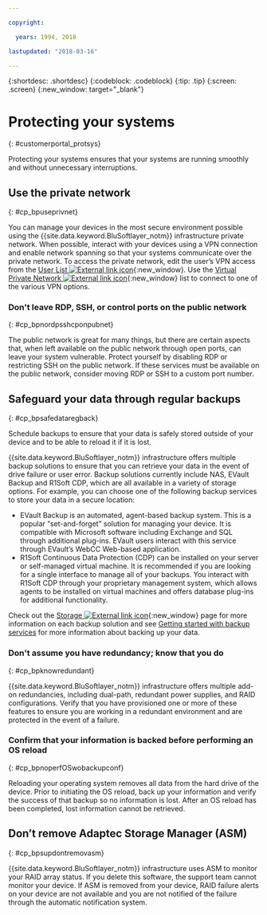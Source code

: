 ```yaml
---

copyright:

  years: 1994, 2018

lastupdated: "2018-03-16"

---
```


{:shortdesc: .shortdesc}
{:codeblock: .codeblock}
{:tip: .tip}
{:screen: .screen}
{:new_window: target="_blank"}


# Protecting your systems
{: #customerportal_protsys}

Protecting your systems ensures that your systems are running smoothly and without unnecessary interruptions.

## Use the private network
{: #cp_bpuseprivnet}

You can manage your devices in the most secure environment possible using the  {{site.data.keyword.BluSoftlayer_notm}} infrastructure private network. When possible, interact with your devices using a VPN connection and enable network spanning so that your systems communicate over the private network. To access the private network, edit the user’s VPN access from the [User List ![External link icon](../icons/launch-glyph.svg)](https://control.softlayer.com/account/user/list){:new_window}. Use the [Virtual Private Network ![External link icon](../icons/launch-glyph.svg)](http://www.softlayer.com/vpn-access){:new_window} list to connect to one of the various VPN options.

### Don't leave RDP, SSH, or control ports on the public network
{: #cp_bpnordpsshcponpubnet}

The public network is great for many things, but there are certain aspects that, when left available on the public network through open ports, can leave your system vulnerable. Protect yourself by disabling RDP or restricting SSH on the public network. If these services must be available on the public network, consider moving RDP or SSH to a custom port number.

## Safeguard your data through regular backups
{: #cp_bpsafedataregback}

Schedule backups to ensure that your data is safely stored outside of your device and to be able to reload it if it is lost.

{{site.data.keyword.BluSoftlayer_notm}} infrastructure offers multiple backup solutions to ensure that you can retrieve your data in the event of drive failure or user error. Backup solutions currently include NAS, EVault Backup and R1Soft CDP, which are all available in a variety of storage options.
For example, you can choose one of the following backup services to store your data in a secure location:
  * EVault Backup is an automated, agent-based backup system. This is a popular “set-and-forget” solution for managing your device. It is compatible with Microsoft software including Exchange and SQL through additional plug-ins. EVault users interact with this service through EVault’s WebCC Web-based application.
  * R1Soft Continuous Data Protection (CDP) can be installed on your server or self-managed virtual machine. It is recommended if you are looking for a single interface to manage all of your backups. You interact with R1Soft CDP through your proprietary management system, which allows agents to be installed on virtual machines and offers database plug-ins for additional functionality.

 Check out the [Storage ![External link icon](../icons/launch-glyph.svg)](http://www.softlayer.com/services/storagelayer/){:new_window} page for more information on each backup solution and see [Getting started with backup services](/docs/infrastructure/Backup/index.html) for more information about backing up your data.

### Don't assume you have redundancy; know that you do
{: #cp_bpknowredundant}

{{site.data.keyword.BluSoftlayer_notm}} infrastructure offers multiple add-on redundancies, including dual-path, redundant power supplies, and RAID configurations. Verify that you have provisioned one or more of these features to ensure you are working in a redundant environment and are protected in the event of a failure.

### Confirm that your information is backed before performing an OS reload
{: #cp_bpnoperfOSwobackupconf}

Reloading your operating system removes all data from the hard drive of the device. Prior to initiating the OS reload, back up your information and verify the success of that backup so no information is lost. After an OS reload has been completed, lost information cannot be retrieved.

## Don’t remove Adaptec Storage Manager (ASM)
{: #cp_bpsupdontremovasm}

 {{site.data.keyword.BluSoftlayer_notm}} infrastructure uses ASM to monitor your RAID array status. If you delete this software, the support team cannot monitor your device. If ASM is removed from your device, RAID failure alerts on your device are not available and you are not notified of the failure through the automatic notification system.
